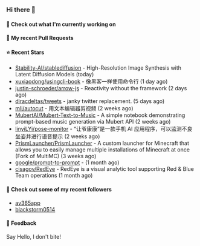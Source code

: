 ### Hi there 👋

#### 👷 Check out what I'm currently working on

#### 🔨 My recent Pull Requests


#### ⭐ Recent Stars

- [Stability-AI/stablediffusion](https://github.com/Stability-AI/stablediffusion) - High-Resolution Image Synthesis with Latent Diffusion Models (today)
- [xuxiaodong/usingcli-book](https://github.com/xuxiaodong/usingcli-book) - 像黑客一样使用命令行 (1 day ago)
- [justin-schroeder/arrow-js](https://github.com/justin-schroeder/arrow-js) - Reactivity without the framework (2 days ago)
- [diracdeltas/tweets](https://github.com/diracdeltas/tweets) - janky twitter replacement. (5 days ago)
- [mli/autocut](https://github.com/mli/autocut) - 用文本编辑器剪视频 (2 weeks ago)
- [MubertAI/Mubert-Text-to-Music](https://github.com/MubertAI/Mubert-Text-to-Music) - A simple notebook demonstrating prompt-based music generation via Mubert API (2 weeks ago)
- [linyiLYi/pose-monitor](https://github.com/linyiLYi/pose-monitor) - “让爷康康”是一款手机 AI 应用程序，可以监测不良坐姿并进行语音提示 (2 weeks ago)
- [PrismLauncher/PrismLauncher](https://github.com/PrismLauncher/PrismLauncher) - A custom launcher for Minecraft that allows you to easily manage multiple installations of Minecraft at once (Fork of MultiMC) (3 weeks ago)
- [google/prompt-to-prompt](https://github.com/google/prompt-to-prompt) -  (1 month ago)
- [cisagov/RedEye](https://github.com/cisagov/RedEye) - RedEye is a visual analytic tool supporting Red &amp; Blue Team operations (1 month ago)

#### 👯 Check out some of my recent followers

- [av365app](https://github.com/av365app)
- [blackstorm0514](https://github.com/blackstorm0514)

#### 💬 Feedback

Say Hello, I don't bite!